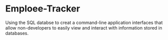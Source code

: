 # Emploee-Tracker
Using the SQL databse to creat a command-line application interfaces that allow non-developers to easily view and interact with information stored in databases.
